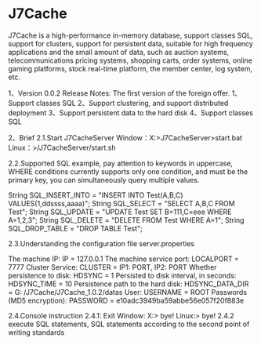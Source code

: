 J7Cache
=======

J7Cache is a high-performance in-memory database, support classes SQL, support for clusters, support for persistent data, suitable for high frequency applications and the small amount of data, such as auction systems, telecommunications pricing systems, shopping carts, order systems, online gaming platforms, stock real-time platform, the member center, log system, etc.

1、Version 0.0.2 
Release Notes: The first version of the foreign offer.
1、Support classes SQL
2、Support clustering, and support distributed deployment
3、Support persistent data to the hard disk
4、Support classes SQL

2、Brief
2.1.Start J7CacheServer
Window：X:>J7CacheServer>start.bat
Linux：>/J7CacheServer/start.sh

2.2.Supported SQL example, pay attention to keywords in uppercase,
WHERE conditions currently supports only one condition, and must
be the primary key, you can simultaneously query multiple values.

String SQL_INSERT_INTO = "INSERT INTO Test(A,B,C)
VALUES(1,ddssss,aaaa)";
String SQL_SELECT = "SELECT A,B,C FROM Test";
String SQL_UPDATE = "UPDATE Test SET B=111,C=eee WHERE A=1,2,3";
String SQL_DELETE = "DELETE FROM Test WHERE A=1";
String SQL_DROP_TABLE = "DROP TABLE Test";

2.3.Understanding the configuration file
server.properties

The machine IP: IP = 127.0.0.1
The machine service port: LOCALPORT = 7777
Cluster Service: CLUSTER = IP1: PORT, IP2: PORT
Whether persistence to disk: HDSYNC = 1
Persisted to disk interval, in seconds: HDSYNC_TIME = 10
Persistence path to the hard disk: HDSYNC_DATA_DIR = G:
/J7Cache/J7Cache_1.0.2/datas
User: USERNAME = ROOT
Passwords (MD5 encryption): PASSWORD = e10adc3949ba59abbe56e057f20f883e

2.4.Console instruction
2.4.1: Exit
Window: X:> bye!
Linux:> bye!
2.4.2 execute SQL statements, SQL statements according to the second point
of writing standards